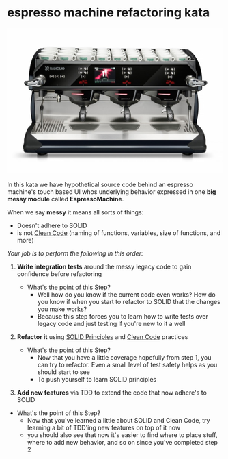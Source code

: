 espresso machine refactoring kata
=================================
![Image of an espresso machine with UI](https://github.com/dschinkel/espresso-machine-refactoring-kata/blob/master/espresso-machine-with-ui.jpg)

In this kata we have hypothetical source code behind an espresso machine's touch based UI whos underlying behavior expressed in one **big messy module** called **EspressoMachine**.

When we say **messy** it means all sorts of things:
- Doesn't adhere to SOLID
- is not [Clean Code](https://www.amazon.com/Clean-Code-Handbook-Software-Craftsmanship/dp/0132350882) (naming of functions, variables, size of functions, and more)

*Your job is to perform the following in this order:*
1. **Write integration tests** around the messy legacy code to gain confidence before refactoring

    - What's the point of this Step?
        - Well how do you know if the current code even works?  How do you know if when you start to refactor to SOLID that the changes you make works?
        - Because this step forces you to learn how to write tests over legacy code and just testing if you're new to it a well

2. **Refactor it** using [SOLID Principles](http://butunclebob.com/ArticleS.UncleBob.PrinciplesOfOod) and [Clean Code](https://www.amazon.com/Clean-Code-Handbook-Software-Craftsmanship/dp/0132350882) practices

    - What's the point of this Step?
        - Now that you have a little coverage hopefully from step 1, you can try to refactor.  Even a small level of test safety helps as you should start to see
        - To push yourself to learn SOLID principles

3. **Add new features** via TDD to extend the code that now adhere's to SOLID

- What's the point of this Step?
    - Now that you've learned a little about SOLID and Clean Code, try learning a bit of TDD'ing new features on top of it now
    - you should also see that now it's easier to find where to place stuff, where to add new behavior, and so on since you've completed step 2
